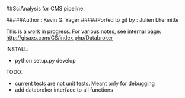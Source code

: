 ##SciAnalysis for CMS pipeline.

#####Author : Kevin G. Yager
#####Ported to git by : Julien Lhermitte

This is a work in progress. For various notes, see internal page:
http://gisaxs.com/CS/index.php/Databroker

INSTALL:

 * python setup.py develop

TODO:

 * current tests are not unit tests. Meant only for debugging
 * add databroker interface to all functions
